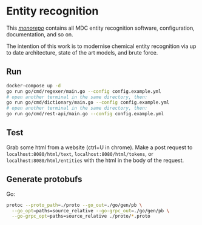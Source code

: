 # Entity recognition

This [*monorepo*](https://www.atlassian.com/git/tutorials/monorepos) contains all MDC entity recognition software, configuration, documentation, and so on.

The intention of this work is to modernise chemical entity recognition via up to date architecture, state of the art models, and brute force.

## Run
```bash
docker-compose up -d
go run go/cmd/regexer/main.go --config config.example.yml
# open another terminal in the same directory, then:
go run go/cmd/dictionary/main.go --config config.example.yml
# open another terminal in the same directory, then:
go run go/cmd/rest-api/main.go --config config.example.yml
```

## Test
Grab some html from a website (ctrl+U in chrome). Make a post request to `localhost:8080/html/text`, `localhost:8080/html/tokens`, or `localhost:8080/html/entities` with the html in the body of the request.

## Generate protobufs
Go:
```bash
protoc --proto_path=./proto --go_out=./go/gen/pb \
  --go_opt=paths=source_relative --go-grpc_out=./go/gen/pb \
  --go-grpc_opt=paths=source_relative ./proto/*.proto
```
